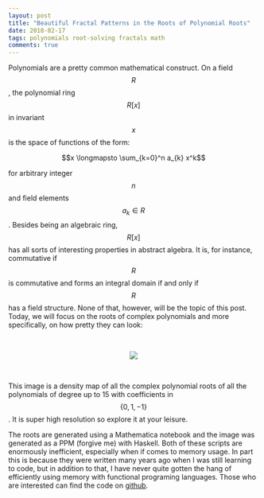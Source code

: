 ```yaml
---
layout: post
title: "Beautiful Fractal Patterns in the Roots of Polynomial Roots"
date: 2018-02-17
tags: polynomials root-solving fractals math
comments: true
---
```


Polynomials are a pretty common mathematical construct. On a field $$R$$, the polynomial ring $$R[x]$$ in invariant $$x$$ is the space of functions of the form:

  $$x \longmapsto \sum_{k=0}^n a_{k} x^k$$

for arbitrary integer $$n$$ and field elements $$a_k \in R$$. Besides being an algebraic ring, $$R[x]$$ has all sorts of interesting properties in abstract algebra. It is, for instance, commutative if $$R$$ is commutative and forms an integral domain if and only if $$R$$ has a field structure. None of that, however, will be the topic of this post. Today, we will focus on the roots of complex polynomials and more specifically, on how pretty they can look:

<br>
<p align="center" class="no-hov">
  <a href="https://frankwang95.github.io/assets/polynomial_roots_full.jpg">
  <img src="https://frankwang95.github.io/assets/polynomial_roots.jpg">
  </a>
</p>
<br>

This image is a density map of all the complex polynomial roots of all the polynomials of degree up to 15 with coefficients in $$\{0, 1, -1\}$$. It is super high resolution so explore it at your leisure.

The roots are generated using a Mathematica notebook and the image was generated as a PPM (forgive me) with Haskell. Both of these scripts are enormously inefficient, especially when if comes to memory usage. In part this is because they were written many years ago when I was still learning to code, but in addition to that, I have never quite gotten the hang of efficiently using memory with functional programing languages. Those who are interested can find the code on [github](https://github.com/frankwang95/polynomials).
